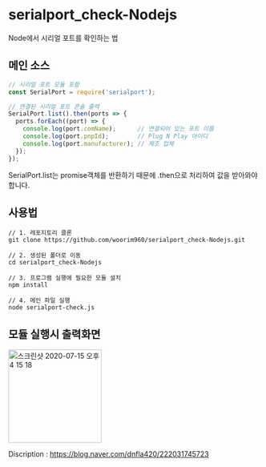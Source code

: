 # serialport_check-Nodejs
Node에서 시리얼 포트를 확인하는 법

## 메인 소스
```javascript
// 시리얼 포트 모듈 포함
const SerialPort = require('serialport');

// 연결된 시리얼 포트 콘솔 출력
SerialPort.list().then(ports => {
  ports.forEach((port) => {
    console.log(port.comName);      // 연결되어 있는 포트 이름
    console.log(port.pnpId);        // Plug N Play 아이디 
    console.log(port.manufacturer); // 제조 업체
  });
});
```
SerialPort.list는 promise객체를 반환하기 때문에 .then으로 처리하여 값을 받아와야 합니다.



## 사용법

```
// 1. 레포지토리 클론
git clone https://github.com/woorim960/serialport_check-Nodejs.git

// 2. 생성된 폴더로 이동
cd serialport_check-Nodejs

// 3. 프로그램 실행에 필요한 모듈 설치
npm install

// 4. 메인 파일 실행
node serialport-check.js
```

## 모듈 실행시 출력화면
<img width="186" alt="스크린샷 2020-07-15 오후 4 15 18" src="https://user-images.githubusercontent.com/56839474/87515735-3c3a7400-c6b7-11ea-9dca-10ad8f904c48.png">


Discription : https://blog.naver.com/dnfla420/222031745723
